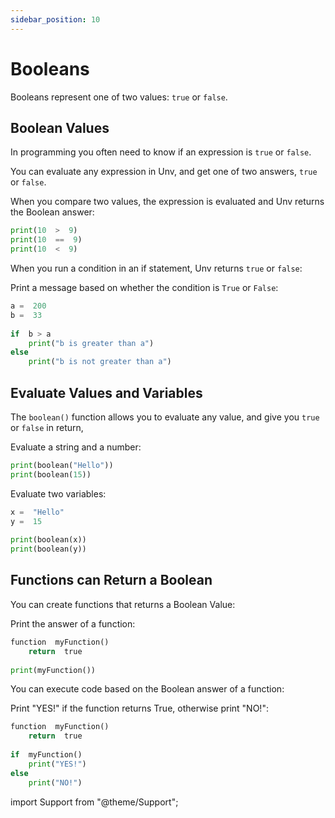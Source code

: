 ```yaml
---
sidebar_position: 10
---
```

# Booleans

Booleans represent one of two values:  `true`  or  `false`.

## Boolean Values

In programming you often need to know if an expression is  `true`  or  `false`.

You can evaluate any expression in Unv, and get one of two answers,  `true`  or  `false`.

When you compare two values, the expression is evaluated and Unv returns the Boolean answer:

```py
print(10  >  9)  
print(10  ==  9)  
print(10  <  9)
```

When you run a condition in an if statement, Unv returns  `true`  or  `false`:

Print a message based on whether the condition is  `True`  or  `False`:
```py
a =  200  
b =  33  
  
if  b > a
    print("b is greater than a")  
else
    print("b is not greater than a")
```

## Evaluate Values and Variables

The  `boolean()`  function allows you to evaluate any value, and give you  `true`  or  `false`  in return,

Evaluate a string and a number:
```py
print(boolean("Hello"))  
print(boolean(15))  
```

Evaluate two variables:
```py
x =  "Hello"  
y =  15  
  
print(boolean(x))  
print(boolean(y))  
```

## Functions can Return a Boolean

You can create functions that returns a Boolean Value:


Print the answer of a function:
```py
function  myFunction()
    return  true  
  
print(myFunction())
```

You can execute code based on the Boolean answer of a function:

Print "YES!" if the function returns True, otherwise print "NO!":
```py
function  myFunction() 
    return  true  
  
if  myFunction()
    print("YES!")  
else
    print("NO!")
```

<!--
Unv also has many built-in functions that return a boolean value, like the  `isinstance()`  function, which can be used to determine if an object is of a certain data type:

Check if an object is an integer or not:
```py
x =  200  
print(isinstance(x, number))
```
-->

import Support from "@theme/Support";

<Support py js/>